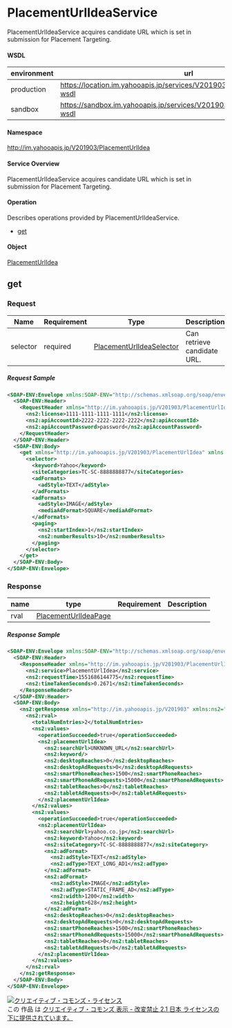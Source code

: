 # PlacementUrlIdeaService
PlacementUrlIdeaService acquires candidate URL which is set in submission for Placement Targeting.
#### WSDL
| environment | url |
|---|---|
| production  | https://location.im.yahooapis.jp/services/V201903/PlacementUrlIdeaService?wsdl |
| sandbox  | https://sandbox.im.yahooapis.jp/services/V201903/PlacementUrlIdeaService?wsdl |
#### Namespace
http://im.yahooapis.jp/V201903/PlacementUrlIdea
#### Service Overview
PlacementUrlIdeaService acquires candidate URL which is set in submission for Placement Targeting.

#### Operation
Describes operations provided by PlacementUrlIdeaService.

+ [get](#get)

#### Object
[PlacementUrlIdea](../data/PlacementUrlIdea)

## get

### Request

| Name | Requirement | Type | Description |
|---|---|---|---|
| selector | required | [PlacementUrlIdeaSelector](../data/PlacementUrlIdea/PlacementUrlIdeaSelector.md) | Can retrieve candidate URL. |

##### Request Sample
```xml
<SOAP-ENV:Envelope xmlns:SOAP-ENV="http://schemas.xmlsoap.org/soap/envelope/">
  <SOAP-ENV:Header>
    <RequestHeader xmlns="http://im.yahooapis.jp/V201903/PlacementUrlIdea" xmlns:ns2="http://im.yahooapis.jp/V201903">
      <ns2:license>1111-1111-1111-1111</ns2:license>
      <ns2:apiAccountId>2222-2222-2222-2222</ns2:apiAccountId>
      <ns2:apiAccountPassword>password</ns2:apiAccountPassword>
    </RequestHeader>
  </SOAP-ENV:Header>
  <SOAP-ENV:Body>
    <get xmlns="http://im.yahooapis.jp/V201903/PlacementUrlIdea" xmlns:ns2="http://im.yahooapis.jp/V201903">
      <selector>
        <keyword>Yahoo</keyword>
        <siteCategories>TC-SC-8888888877</siteCategories>
        <adFormats>
          <adStyle>TEXT</adStyle>
        </adFormats>
        <adFormats>
          <adStyle>IMAGE</adStyle>
          <mediaAdFormat>SQUARE</mediaAdFormat>
        </adFormats>
        <paging>
          <ns2:startIndex>1</ns2:startIndex>
          <ns2:numberResults>10</ns2:numberResults>
        </paging>
      </selector>
    </get>
  </SOAP-ENV:Body>
</SOAP-ENV:Envelope>
```

### Response
| name | type | Requirement | Description |
|---|---|---|---|
| rval | [PlacementUrlIdeaPage](../data/PlacementUrlIdea/PlacementUrlIdeaPage.md) |  |  |

##### Response Sample
```xml
<SOAP-ENV:Envelope xmlns:SOAP-ENV="http://schemas.xmlsoap.org/soap/envelope/">
  <SOAP-ENV:Header>
    <ResponseHeader xmlns="http://im.yahooapis.jp/V201903/PlacementUrlIdea" xmlns:ns2="http://im.yahooapis.jp/V201903">
      <ns2:service>PlacementUrlIdea</ns2:service>
      <ns2:requestTime>1551686144775</ns2:requestTime>
      <ns2:timeTakenSeconds>0.2671</ns2:timeTakenSeconds>
    </ResponseHeader>
  </SOAP-ENV:Header>
  <SOAP-ENV:Body>
    <ns2:getResponse xmlns="http://im.yahooapis.jp/V201903" xmlns:ns2="http://im.yahooapis.jp/V201903/PlacementUrlIdea">
      <ns2:rval>
        <totalNumEntries>2</totalNumEntries>
        <ns2:values>
          <operationSucceeded>true</operationSucceeded>
          <ns2:placementUrlIdea>
            <ns2:searchUrl>UNKNOWN_URL</ns2:searchUrl>
            <ns2:keyword/>
            <ns2:desktopReaches>0</ns2:desktopReaches>
            <ns2:desktopAdRequests>0</ns2:desktopAdRequests>
            <ns2:smartPhoneReaches>1500</ns2:smartPhoneReaches>
            <ns2:smartPhoneAdRequests>15000</ns2:smartPhoneAdRequests>
            <ns2:tabletReaches>0</ns2:tabletReaches>
            <ns2:tabletAdRequests>0</ns2:tabletAdRequests>
          </ns2:placementUrlIdea>
        </ns2:values>
        <ns2:values>
          <operationSucceeded>true</operationSucceeded>
          <ns2:placementUrlIdea>
            <ns2:searchUrl>yahoo.co.jp</ns2:searchUrl>
            <ns2:keyword>Yahoo</ns2:keyword>
            <ns2:siteCategory>TC-SC-8888888877</ns2:siteCategory>
            <ns2:adFormat>
              <ns2:adStyle>TEXT</ns2:adStyle>
              <ns2:adType>TEXT_LONG_AD1</ns2:adType>
            </ns2:adFormat>
            <ns2:adFormat>
              <ns2:adStyle>IMAGE</ns2:adStyle>
              <ns2:adType>STATIC_FRAME_AD</ns2:adType>
              <ns2:width>1200</ns2:width>
              <ns2:height>628</ns2:height>
            </ns2:adFormat>
            <ns2:desktopReaches>0</ns2:desktopReaches>
            <ns2:desktopAdRequests>0</ns2:desktopAdRequests>
            <ns2:smartPhoneReaches>1500</ns2:smartPhoneReaches>
            <ns2:smartPhoneAdRequests>15000</ns2:smartPhoneAdRequests>
            <ns2:tabletReaches>0</ns2:tabletReaches>
            <ns2:tabletAdRequests>0</ns2:tabletAdRequests>
          </ns2:placementUrlIdea>
        </ns2:values>
      </ns2:rval>
    </ns2:getResponse>
  </SOAP-ENV:Body>
</SOAP-ENV:Envelope>
```

<a rel="license" href="http://creativecommons.org/licenses/by-nd/2.1/jp/"><img alt="クリエイティブ・コモンズ・ライセンス" style="border-width:0" src="https://i.creativecommons.org/l/by-nd/2.1/jp/88x31.png" /></a><br />この 作品 は <a rel="license" href="http://creativecommons.org/licenses/by-nd/2.1/jp/">クリエイティブ・コモンズ 表示 - 改変禁止 2.1 日本 ライセンスの下に提供されています。</a>
